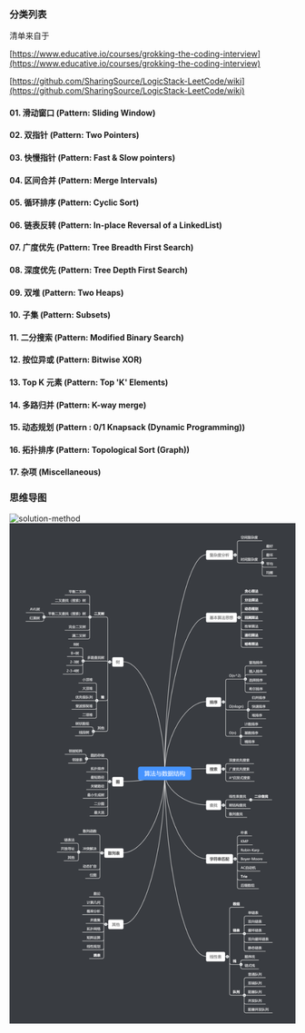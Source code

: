 ### 分类列表

清单来自于

[https://www.educative.io/courses/grokking-the-coding-interview](https://www.educative.io/courses/grokking-the-coding-interview)

[https://github.com/SharingSource/LogicStack-LeetCode/wiki](https://github.com/SharingSource/LogicStack-LeetCode/wiki)

#### 01. 滑动窗口 (Pattern: Sliding Window)

#### 02. 双指针 (Pattern: Two Pointers)

#### 03. 快慢指针 (Pattern: Fast & Slow pointers)

#### 04. 区间合并 (Pattern: Merge Intervals)

#### 05. 循环排序 (Pattern: Cyclic Sort)

#### 06. 链表反转 (Pattern: In-place Reversal of a LinkedList)

#### 07. 广度优先 (Pattern: Tree Breadth First Search)

#### 08. 深度优先 (Pattern: Tree Depth First Search)

#### 09. 双堆 (Pattern: Two Heaps)

#### 10. 子集 (Pattern: Subsets)

#### 11. 二分搜索 (Pattern: Modified Binary Search)

#### 12. 按位异或 (Pattern: Bitwise XOR)

#### 13. Top K 元素 (Pattern: Top 'K' Elements)

#### 14. 多路归并 (Pattern: K-way merge)

#### 15. 动态规划 (Pattern : 0/1 Knapsack (Dynamic Programming))

#### 16. 拓扑排序 (Pattern: Topological Sort (Graph))

#### 17. 杂项 (Miscellaneous)

### 思维导图

![solution-method](https://github.com/shanejix/algorithm-and-data-structure/blob/62f6224b6ca97a622b256f397ad5f0b474096efe/assets-method.png)
![data-structure](https://github.com/shanejix/algorithm-and-data-structure/blob/62f6224b6ca97a622b256f397ad5f0b474096efe/assets/data-structure.png)
